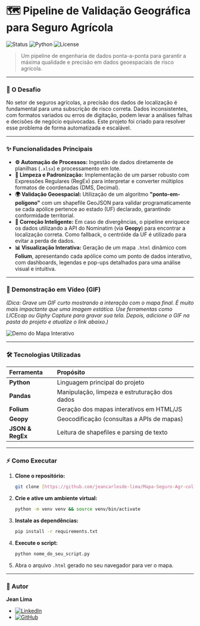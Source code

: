 # 🗺️ Pipeline de Validação Geográfica para Seguro Agrícola

![Status](https://img.shields.io/badge/status-concluído-green)
![Python](https://img.shields.io/badge/python-3.9%2B-blue)
![License](https://img.shields.io/badge/license-MIT-lightgrey)

> Um pipeline de engenharia de dados ponta-a-ponta para garantir a máxima qualidade e precisão em dados geoespaciais de risco agrícola.

---

### 🎯 O Desafio

No setor de seguros agrícolas, a precisão dos dados de localização é fundamental para uma subscrição de risco correta. Dados inconsistentes, com formatos variados ou erros de digitação, podem levar a análises falhas e decisões de negócio equivocadas. Este projeto foi criado para resolver esse problema de forma automatizada e escalável.

---

### ✨ Funcionalidades Principais

* **⚙️ Automação de Processos:** Ingestão de dados diretamente de planilhas (`.xlsx`) e processamento em lote.
* **🧹 Limpeza e Padronização:** Implementação de um parser robusto com Expressões Regulares (RegEx) para interpretar e converter múltiplos formatos de coordenadas (DMS, Decimal).
* **🌍 Validação Geoespacial:** Utilização de um algoritmo **"ponto-em-polígono"** com um shapefile GeoJSON para validar programaticamente se cada apólice pertence ao estado (UF) declarado, garantindo conformidade territorial.
* **🧠 Correção Inteligente:** Em caso de divergências, o pipeline enriquece os dados utilizando a API do Nominatim (via **Geopy**) para encontrar a localização correta. Como fallback, o centróide da UF é utilizado para evitar a perda de dados.
* **📊 Visualização Interativa:** Geração de um mapa `.html` dinâmico com **Folium**, apresentando cada apólice como um ponto de dados interativo, com dashboards, legendas e pop-ups detalhados para uma análise visual e intuitiva.

---

### 🚀 Demonstração em Vídeo (GIF)

*(Dica: Grave um GIF curto mostrando a interação com o mapa final. É muito mais impactante que uma imagem estática. Use ferramentas como LICEcap ou Giphy Capture para gravar sua tela. Depois, adicione o GIF na pasta do projeto e atualize o link abaixo.)*

![Demo do Mapa Interativo](caminho/para/seu/mapa-demo.gif)

---

### 🛠️ Tecnologias Utilizadas

| Ferramenta | Propósito |
| :--- | :--- |
| **Python** | Linguagem principal do projeto |
| **Pandas** | Manipulação, limpeza e estruturação dos dados |
| **Folium** | Geração dos mapas interativos em HTML/JS |
| **Geopy** | Geocodificação (consultas a APIs de mapas) |
| **JSON & RegEx** | Leitura de shapefiles e parsing de texto |

---

### ⚡ Como Executar

1.  **Clone o repositório:**
    ```bash
    git clone [https://github.com/jeancarlosde-lima/Mapa-Seguro-Agr-cola.git](https://github.com/jeancarlosde-lima/Mapa-Seguro-Agr-cola.git)
    ```
2.  **Crie e ative um ambiente virtual:**
    ```bash
    python -m venv venv && source venv/bin/activate
    ```
3.  **Instale as dependências:**
    ```bash
    pip install -r requirements.txt
    ```
4.  **Execute o script:**
    ```bash
    python nome_do_seu_script.py
    ```
5.  Abra o arquivo `.html` gerado no seu navegador para ver o mapa.

---

### 👤 Autor

**Jean Lima**

* [![LinkedIn](https://img.shields.io/badge/linkedin-%230077B5.svg?style=for-the-badge&logo=linkedin&logoColor=white)](https://www.linkedin.com/in/jeancarlosodelima/)
* [![GitHub](https://img.shields.io/badge/github-%23121011.svg?style=for-the-badge&logo=github&logoColor=white)](https://github.com/jeancarlosde-lima)
